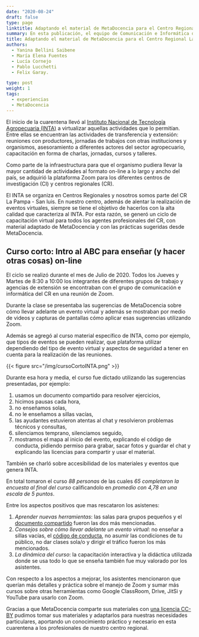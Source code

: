 ```yaml
---
date: "2020-08-24"
draft: false
type: page
linktitle: Adaptando el material de MetaDocencia para el Centro Regional La Pampa - San Luis
summary: En esta publicación, el equipo de Comunicación e Informática del Centro Regional La Pampa - San Luis nos cuenta su experiencia adaptando el material de MetaDocencia para formar a sus investigadores y extensionistas.
title: Adaptando el material de MetaDocencia para el Centro Regional La Pampa - San Luis
authors: 
  - Yanina Bellini Saibene
  - María Elena Fuentes
  - Lucía Cornejo
  - Pablo Lucchetti
  - Felix Garay.

type: post
weight: 1
tags: 
  - experiencias
  - MetaDocencia 
---
```


El inicio de la cuarentena llevó al [Instituto Nacional de Tecnología Agropecuaria (INTA)](https://www.argentina.gob.ar/inta) a virtualizar aquellas actividades que lo permitían. Entre ellas se encuentran las actividades de transferencia y extensión: reuniones con productores, jornadas de trabajos con otras instituciones y organismos, asesoramiento a diferentes actores del sector agropecuario, capacitación en forma de charlas, jornadas, cursos y talleres.

Como parte de la infraestructura para que el organismo pudiera llevar la mayor cantidad de actividades al formato on-line a lo largo y ancho del país, se adquirió la plataforma Zoom para los diferentes centros de investigación (CI) y centros regionales (CR).

El INTA se organiza en Centros Regionales y nosotros somos parte del CR La Pampa - San luis.  En nuestro centro, además de alentar la realización de eventos virtuales, siempre se tiene el objetivo de hacerlos con la alta calidad que caracteriza al INTA.  Por esta razón, se generó un ciclo de capacitación virtual para todos los agentes profesionales del CR, con material adaptado de MetaDocencia y con las prácticas sugeridas desde MetaDocencia.

## Curso corto: Intro al ABC para enseñar (y hacer otras cosas) on-line

El ciclo se realizó durante el mes de Julio de 2020. Todos los Jueves y Martes de 8:30 a 10:00 los integrantes de diferentes grupos de trabajo y agencias de extensión se encontraban con el grupo de comunicación e informática del CR en una reunión de Zoom.

Durante la clase se presentaba las sugerencias de MetaDocencia sobre cómo llevar adelante un evento virtual y además se mostraban por medio de videos y capturas de pantallas cómo aplicar esas sugerencias utilizando Zoom.

Además se agregó al curso material específico de INTA, como por ejemplo, que tipos de eventos se pueden realizar, que plataforma utilizar dependiendo del tipo de evento virtual y aspectos de seguridad a tener en cuenta para la realización de las reuniones.

{{< figure src="/img/cursoCortoINTA.png" >}}

Durante esa hora y media, el curso fue dictado utilizando las sugerencias presentadas, por ejemplo:

1. usamos un documento compartido para resolver ejercicios,
2. hicimos pausas cada hora,
3. no enseñamos solas,
4. no le enseñamos a sillas vacías,
5. las ayudantes estuvieron atentas al chat y resolvieron problemas técnicos y consultas,
6. silenciamos temprano, silenciamos seguido,
7. mostramos el mapa al inicio del evento, explicando el código de conducta, pidiendo permiso para grabar, sacar fotos y guardar el chat y explicando las licencias para compartir y usar el material.

También se charló sobre accesibilidad de los materiales y eventos que genera INTA.

En total tomaron el curso _88 personas_ de las cuales _65 completaron la encuesta al final del curso_ calificandolo en _promedio con 4,78 en una escala de 5 puntos_.

Entre los aspectos positivos que mas rescataron los asistenes:

1. _Aprender nuevas herramientas_: las salas para grupos pequeños y el [documento compartido](https://www.metadocencia.org/post/documentoscompartidos/) fueron las dos más mencionadas.
2. _Consejos sobre cómo llevar adelante un evento virtual_: no enseñar a sillas vacías, el [código de conducta](https://metadocencia.netlify.app/cdc/), no asumir las condiciones de tu público, no dar clases sola/o y dirigir el tráfico fueron los más mencionados.
3. _La dinámica del curso_: la capacitación interactiva y la didáctica utilizada donde se usa todo lo que se enseña también fue muy valorado por los asistentes.

Con respecto a los aspectos a mejorar, los asistentes mencionaron que querían más detalles y práctica sobre el manejo de Zoom y sumar más cursos sobre otras herramientas como Google ClassRoom, Drive, JitSi y YouTube para usarlo con Zoom.

Gracias a que MetaDocencia comparte sus materiales con [una licencia CC-BY](https://metadocencia.netlify.app/terms/) pudimos tomar sus materiales y adaptarlos para nuestras necesidades particulares, aportando un conocimiento práctico y necesario en esta cuarentena a los profesionales de nuestro centro regional.

